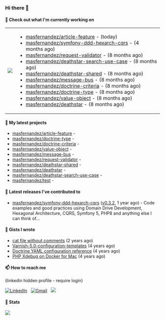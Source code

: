 ### Hi there 👋

#### 👷 Check out what I'm currently working on

<table cellspacing="0" cellpadding="0" style="border: none; width: 100%;">
<tbody>
<tr style="width: 45%;">
<td align="center">
<img src="https://github-readme-stats.anuraghazra1.vercel.app/api/top-langs/?username=masfernandez" />
</td>
<td>


- [masfernandez/article-feature](https://github.com/masfernandez/article-feature) - (today)
- [masfernandez/symfony-ddd-hexarch-cqrs](https://github.com/masfernandez/symfony-ddd-hexarch-cqrs) - (4 months ago)
- [masfernandez/request-validator](https://github.com/masfernandez/request-validator) - (8 months ago)
- [masfernandez/deathstar-search-use-case](https://github.com/masfernandez/deathstar-search-use-case) - (8 months ago)
- [masfernandez/deathstar-shared](https://github.com/masfernandez/deathstar-shared) - (8 months ago)
- [masfernandez/message-bus](https://github.com/masfernandez/message-bus) - (8 months ago)
- [masfernandez/doctrine-criteria](https://github.com/masfernandez/doctrine-criteria) - (8 months ago)
- [masfernandez/doctrine-type](https://github.com/masfernandez/doctrine-type) - (8 months ago)
- [masfernandez/value-object](https://github.com/masfernandez/value-object) - (8 months ago)
- [masfernandez/deathstar](https://github.com/masfernandez/deathstar) - (8 months ago)

</td>
</tr>
</tbody>
</table>

#### 🌱 My latest projects

- [masfernandez/article-feature](https://github.com/masfernandez/article-feature) - 
- [masfernandez/doctrine-type](https://github.com/masfernandez/doctrine-type) - 
- [masfernandez/doctrine-criteria](https://github.com/masfernandez/doctrine-criteria) - 
- [masfernandez/value-object](https://github.com/masfernandez/value-object) - 
- [masfernandez/message-bus](https://github.com/masfernandez/message-bus) - 
- [masfernandez/request-validator](https://github.com/masfernandez/request-validator) - 
- [masfernandez/deathstar-shared](https://github.com/masfernandez/deathstar-shared) - 
- [masfernandez/deathstar](https://github.com/masfernandez/deathstar) - 
- [masfernandez/deathstar-search-use-case](https://github.com/masfernandez/deathstar-search-use-case) - 
- [masfernandez/test](https://github.com/masfernandez/test) - 

#### 🔭 Latest releases I've contributed to

- [masfernandez/symfony-ddd-hexarch-cqrs](https://github.com/masfernandez/symfony-ddd-hexarch-cqrs) ([v0.3.2](https://github.com/masfernandez/symfony-ddd-hexarch-cqrs/releases/tag/v0.3.2), 1 year ago) - Code examples and good practices using Domain Drive Development, Hexagonal Architecture, CQRS, Symfony 5, PHP8 and anything else I can think of...

#### 📓 Gists I wrote

- [cat file without comments](https://gist.github.com/1d9130306df464fe1897df1728291704) (2 years ago)
- [Varnish-5.0-configuration-templates](https://gist.github.com/56f2794ee6c9a0e46947b469a7653a5c) (4 years ago)
- [Doctrine YAML configuration reference](https://gist.github.com/8ac27c85e889986f51ed1ee3a1209ff3) (4 years ago)
- [PHP Xdebug on Docker for Mac](https://gist.github.com/fb1ad02b624f911040b70afbf9c6db44) (4 years ago)

#### 📫 How to reach me

(linkedin hidden profile - require login)

<a href="https://www.linkedin.com/in/masfernandez/"><img alt="LinkedIn" src="https://img.shields.io/badge/linkedin%20-%230077B5.svg?&style=flat&logo=linkedin&logoColor=white"/></a> &nbsp;
<a href="mailto:mangel.sanfer@gmail.com?subject=[GitHub]%20Contact"><img alt="Gmail" src="https://img.shields.io/badge/Gmail-D14836?style=flat&logo=gmail&logoColor=white" /></a> &nbsp;
<a href="https://instagram.com/mangel.sanfer"><img src="https://img.shields.io/badge/-@mangel.sanfer-E4405F?style=flat&logo=Instagram&logoColor=white"/></a> &nbsp;

#### 🧭 Stats

<p>
    <img src="https://views.whatilearened.today/views/github/masfernandez/views.svg"/>
</p>